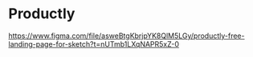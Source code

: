 # Productly
https://www.figma.com/file/asweBtgKbrjpYK8QlM5LGy/productly-free-landing-page-for-sketch?t=nUTmb1LXqNAPR5xZ-0
